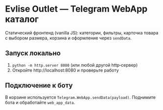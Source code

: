 
# Evlise Outlet — Telegram WebApp каталог
Статический фронтенд (vanilla JS): категории, фильтры, карточка товара с выбором размера, корзина и оформление через `sendData`.

## Запуск локально
1) `python -m http.server 8080` (или любой другой http‑сервер)
2) Откройте http://localhost:8080 и проверьте работу

## Подключение к боту
В корзине используется `Telegram.WebApp.sendData(payload)`. Поднимите бота и обработайте `web_app_data`.
